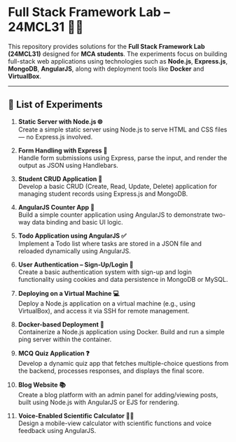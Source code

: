 # Full Stack Framework Lab – 24MCL31 🧑‍💻

This repository provides solutions for the **Full Stack Framework Lab (24MCL31)** designed for **MCA students**. The experiments focus on building full-stack web applications using technologies such as **Node.js**, **Express.js**, **MongoDB**, **AngularJS**, along with deployment tools like **Docker** and **VirtualBox**.

---

## 🧪 List of Experiments

1. **Static Server with Node.js 🌐**  
   Create a simple static server using Node.js to serve HTML and CSS files — no Express.js involved.

2. **Form Handling with Express 📄**  
   Handle form submissions using Express, parse the input, and render the output as JSON using Handlebars.

3. **Student CRUD Application 🧾**  
   Develop a basic CRUD (Create, Read, Update, Delete) application for managing student records using Express.js and MongoDB.

4. **AngularJS Counter App 🔢**  
   Build a simple counter application using AngularJS to demonstrate two-way data binding and basic UI logic.

5. **Todo Application using AngularJS ✅**  
   Implement a Todo list where tasks are stored in a JSON file and reloaded dynamically using AngularJS.

6. **User Authentication – Sign-Up/Login 🔐**  
   Create a basic authentication system with sign-up and login functionality using cookies and data persistence in MongoDB or MySQL.

7. **Deploying on a Virtual Machine 💻**  
   Deploy a Node.js application on a virtual machine (e.g., using VirtualBox), and access it via SSH for remote management.

8. **Docker-based Deployment 🐳**  
   Containerize a Node.js application using Docker. Build and run a simple ping server within the container.

9. **MCQ Quiz Application ❓**  
   Develop a dynamic quiz app that fetches multiple-choice questions from the backend, processes responses, and displays the final score.

10. **Blog Website 📚**  
   Create a blog platform with an admin panel for adding/viewing posts, built using Node.js with AngularJS or EJS for rendering.

11. **Voice-Enabled Scientific Calculator 🎤🧮**  
   Design a mobile-view calculator with scientific functions and voice feedback using AngularJS.
